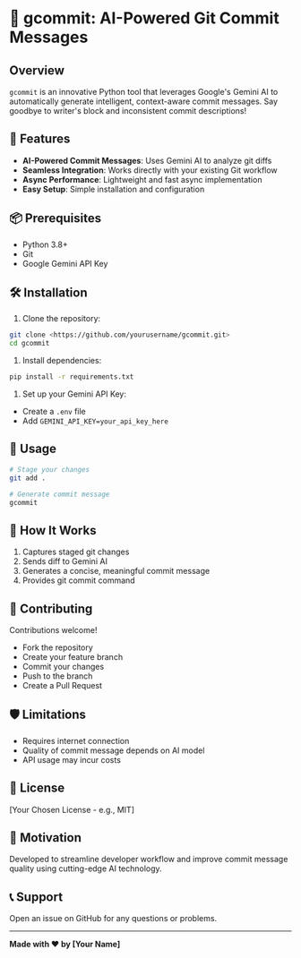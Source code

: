 # 🚀 gcommit: AI-Powered Git Commit Messages

## Overview

`gcommit` is an innovative Python tool that leverages Google's Gemini AI to automatically generate intelligent, context-aware commit messages. Say goodbye to writer's block and inconsistent commit descriptions!

## 🌟 Features

- **AI-Powered Commit Messages**: Uses Gemini AI to analyze git diffs
- **Seamless Integration**: Works directly with your existing Git workflow
- **Async Performance**: Lightweight and fast async implementation
- **Easy Setup**: Simple installation and configuration

## 📦 Prerequisites

- Python 3.8+
- Git
- Google Gemini API Key

## 🛠 Installation

1. Clone the repository:

```bash
git clone <https://github.com/yourusername/gcommit.git>
cd gcommit

```

1. Install dependencies:

```bash
pip install -r requirements.txt

```

1. Set up your Gemini API Key:
- Create a `.env` file
- Add `GEMINI_API_KEY=your_api_key_here`

## 🚀 Usage

```bash
# Stage your changes
git add .

# Generate commit message
gcommit

```

## 🔧 How It Works

1. Captures staged git changes
2. Sends diff to Gemini AI
3. Generates a concise, meaningful commit message
4. Provides git commit command

## 🤝 Contributing

Contributions welcome!

- Fork the repository
- Create your feature branch
- Commit your changes
- Push to the branch
- Create a Pull Request

## 🛡 Limitations

- Requires internet connection
- Quality of commit message depends on AI model
- API usage may incur costs

## 📄 License

[Your Chosen License - e.g., MIT]

## 🌈 Motivation

Developed to streamline developer workflow and improve commit message quality using cutting-edge AI technology.

## 📞 Support

Open an issue on GitHub for any questions or problems.

---

**Made with ❤️ by [Your Name]**
